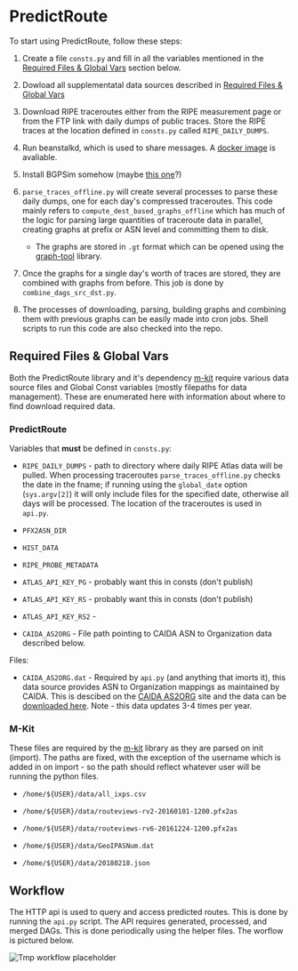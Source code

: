 # PredictRoute

To start using PredictRoute, follow these steps:

1. Create a file `consts.py` and fill in all the variables mentioned in the [Required Files & Global Vars](#required-files--global-vars) section below.

2. Dowload all supplementatal data sources described in [Required Files & Global Vars](#required-files--global-vars)

3. Download RIPE traceroutes either from the RIPE measurement page or from the FTP link with daily dumps of public traces. Store the RIPE traces at the location defined in `consts.py` called `RIPE_DAILY_DUMPS`.

4. Run beanstalkd, which is used to share messages. A [docker image](https://hub.docker.com/r/schickling/beanstalkd) is avaliable.

5. Install BGPSim somehow (maybe [this one](http://www.huge-man-linux.net/man8/bgpsim.html)?)

6. `parse_traces_offline.py` will create several processes to parse these daily dumps, one for each day's compressed traceroutes. This code mainly refers to `compute_dest_based_graphs_offline` which has much of the logic for parsing large quantities of traceroute data in parallel, creating graphs at prefix or ASN level and committing them to disk.
    - The graphs are stored in `.gt` format which can be opened using the [graph-tool](https://graph-tool.skewed.de/) library.

7. Once the graphs for a single day's worth of traces are stored, they are combined with graphs from before. This job is done by `combine_dags_src_dst.py`.

8. The processes of downloading, parsing, building graphs  and combining them with previous graphs can be easily made into cron jobs. Shell scripts to run this code are also checked into the repo.

## Required Files & Global Vars

Both the PredictRoute library and it's dependency
[m-kit](https://github.com/racheesingh/m-kit) require various
data source files and Global Const variables (mostly filepaths for data
management). These are enumerated here with information about where to find
download required data.

### PredictRoute

Variables that **must** be defined in `consts.py`:

- `RIPE_DAILY_DUMPS` - path to directory where daily RIPE Atlas data will be pulled. When processing traceroutes `parse_traces_offline.py` checks the date in the fname; if running using the `global_date` option (`sys.argv[2]`) it will only include files for the specified date, otherwise all days will be processed. The location of the traceroutes is used in `api.py`.

- `PFX2ASN_DIR`

- `HIST_DATA`

- `RIPE_PROBE_METADATA`

- `ATLAS_API_KEY_PG` - probably want this in consts (don't publish)
- `ATLAS_API_KEY_RS` - probably want this in consts (don't publish)
- `ATLAS_API_KEY_RS2` -

- `CAIDA_AS2ORG` - File path pointing to CAIDA ASN to Organization data described below.

Files:

- `CAIDA_AS2ORG.dat` - Required by `api.py` (and anything that imorts it), this data source provides ASN to Organization mappings as maintained by CAIDA. This is descibed on the [CAIDA AS2ORG](https://www.caida.org/archive/as2org/) site and the data can be [downloaded here](https://www.caida.org/catalog/datasets/as-organizations/). Note - this data updates 3-4 times per year.

### M-Kit

These files are required by the [m-kit](https://github.com/racheesingh/m-kit) library as they are parsed on init (import). The paths are fixed, with the exception of the username which is added in on import - so the path should reflect whatever user will be running the python files.

- `/home/${USER}/data/all_ixps.csv`

- `/home/${USER}/data/routeviews-rv2-20160101-1200.pfx2as`

- `/home/${USER}/data/routeviews-rv6-20161224-1200.pfx2as`

- `/home/${USER}/data/GeoIPASNum.dat`

- `/home/${USER}/data/20180218.json`

## Workflow

The HTTP api is used to query and access predicted routes. This is done by running the `api.py` script. The API requires generated, processed, and merged DAGs. This is done periodically using the helper files. The worflow is pictured below.

<img title="tmp_workflow_placholder" alt="Tmp workflow placeholder" src="https://3.bp.blogspot.com/--GsolnJQBdc/UiD3wCgDRyI/AAAAAAAAAUM/L3H8AtE03sQ/s1600/Cat.jpg">
